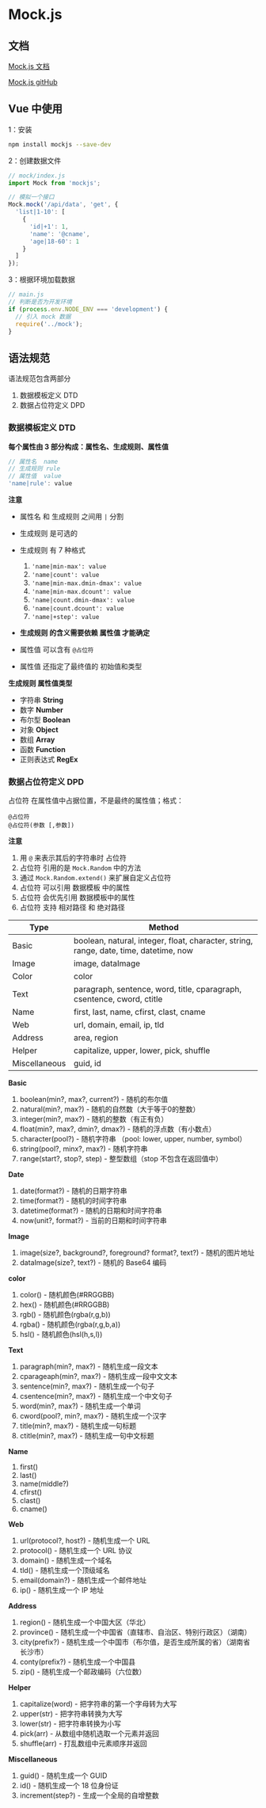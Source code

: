 # Mock.js

## 文档

[Mock.js 文档](http://mockjs.com/)

[Mock.js gitHub](https://github.com/nuysoft/Mock)



## Vue 中使用

1：安装

```bash
npm install mockjs --save-dev
```

2：创建数据文件

```js
// mock/index.js
import Mock from 'mockjs';

// 模拟一个接口
Mock.mock('/api/data', 'get', {
  'list|1-10': [
    {
      'id|+1': 1,
      'name': '@cname',
      'age|18-60': 1
    }
  ]
});
```

3：根据环境加载数据

```js
// main.js
// 判断是否为开发环境
if (process.env.NODE_ENV === 'development') {
  // 引入 mock 数据
  require('../mock');
}
```



## 语法规范

语法规范包含两部分

1. 数据模板定义 DTD
2. 数据占位符定义 DPD



### 数据模板定义 DTD

**每个属性由 3 部分构成：属性名、生成规则、属性值**

```js
// 属性名  name
// 生成规则 rule
// 属性值  value
'name|rule': value
```

**注意**

- 属性名 和 生成规则 之间用 `|` 分割

- 生成规则 是可选的

- 生成规则 有 7 种格式

  1. `'name|min-max': value`
  2. `'name|count': value`
  3. `'name|min-max.dmin-dmax': value`
  4. `'name|min-max.dcount': value`
  5. `'name|count.dmin-dmax': value`
  6. `'name|count.dcount': value`
  7. `'name|+step': value`

- **生成规则 的含义需要依赖 属性值 才能确定**

- 属性值 可以含有 `@占位符`

- 属性值 还指定了最终值的 初始值和类型

  

**生成规则 属性值类型**

- 字符串 **String**
- 数字 **Number**
- 布尔型 **Boolean**
- 对象 **Object**
- 数组 **Array**
- 函数 **Function**
- 正则表达式 **RegEx**



### 数据占位符定义 DPD

占位符 在属性值中占据位置，不是最终的属性值；格式：

```
@占位符
@占位符(参数 [,参数])
```

**注意**

1. 用 `@` 来表示其后的字符串时 占位符
2. 占位符 引用的是 `Mock.Random` 中的方法
3. 通过 `Mock.Random.extend()` 来扩展自定义占位符
4. 占位符 可以引用 数据模板 中的属性
5. 占位符 会优先引用 数据模板中的属性
6. 占位符 支持 相对路径 和 绝对路径



| Type          | Method                                                       |
| ------------- | ------------------------------------------------------------ |
| Basic         | boolean, natural, integer, float, character, string, range, date, time, datetime, now |
| Image         | image, dataImage                                             |
| Color         | color                                                        |
| Text          | paragraph, sentence, word, title, cparagraph, csentence, cword, ctitle |
| Name          | first, last, name, cfirst, clast, cname                      |
| Web           | url, domain, email, ip, tld                                  |
| Address       | area, region                                                 |
| Helper        | capitalize, upper, lower, pick, shuffle                      |
| Miscellaneous | guid, id                                                     |



**Basic**

1. boolean(min?, max?, current?) -  随机的布尔值
2. natural(min?, max?) - 随机的自然数（大于等于0的整数）
3. integer(min?, max?) - 随机的整数（有正有负）
4. float(min?, max?, dmin?, dmax?) - 随机的浮点数（有小数点）
5. character(pool?) - 随机字符串 （pool: lower, upper, number, symbol）
6. string(pool?, minx?, max?) - 随机字符串
7. range(start?, stop?, step) - 整型数组（stop 不包含在返回值中）

**Date**

1. date(format?) - 随机的日期字符串
2. time(format?) - 随机的时间字符串
3. datetime(format?) - 随机的日期和时间字符串
4. now(unit?, format?) - 当前的日期和时间字符串

**Image**

1. image(size?, background?, foreground? format?, text?) - 随机的图片地址
2. dataImage(size?, text?) - 随机的 Base64 编码

**color**

1. color() - 随机颜色(#RRGGBB)
2. hex() - 随机颜色(#RRGGBB)
3. rgb() - 随机颜色(rgba(r,g,b))
4. rgba() - 随机颜色(rgba(r,g,b,a))
5. hsl() - 随机颜色(hsl(h,s,l))

**Text**

1. paragraph(min?, max?) - 随机生成一段文本
2. cparageaph(min?, max?) - 随机生成一段中文文本
3. sentence(min?, max?) - 随机生成一个句子
4. csentence(min?, max?) - 随机生成一个中文句子
5. word(min?, max?) - 随机生成一个单词
6. cword(pool?, min?, max?) - 随机生成一个汉字
7. title(min?, max?) - 随机生成一句标题
8. ctitle(min?, max?) - 随机生成一句中文标题

**Name**

1. first()
2. last()
3. name(middle?)
4. cfirst()
5. clast()
6. cname()

**Web**

1. url(protocol?, host?) - 随机生成一个 URL
2. protocol() - 随机生成一个 URL 协议
3. domain() - 随机生成一个域名
4. tld() - 随机生成一个顶级域名
5. email(domain?) - 随机生成一个邮件地址
6. ip() - 随机生成一个 IP 地址

**Address**

1. region() - 随机生成一个中国大区（华北）
2. province() - 随机生成一个中国省（直辖市、自治区、特别行政区）（湖南）
3. city(prefix?) - 随机生成一个中国市（布尔值，是否生成所属的省）（湖南省 长沙市）
4. conty(prefix?) - 随机生成一个中国县
5. zip() - 随机生成一个邮政编码（六位数）

**Helper**

1. capitalize(word) - 把字符串的第一个字母转为大写
2. upper(str) - 把字符串转换为大写
3. lower(str) - 把字符串转换为小写
4. pick(arr) - 从数组中随机选取一个元素并返回
5. shuffle(arr) - 打乱数组中元素顺序并返回

**Miscellaneous**

1. guid() - 随机生成一个 GUID
2. id() - 随机生成一个 18 位身份证
3. increment(step?) - 生成一个全局的自增整数